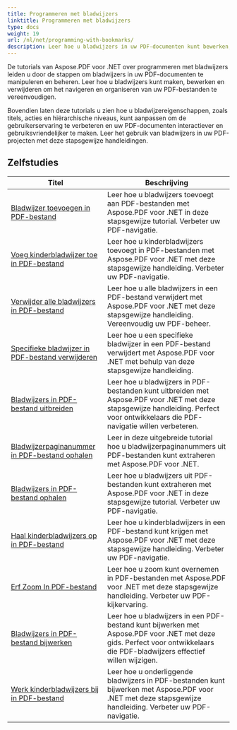 ```yaml
---
title: Programmeren met bladwijzers
linktitle: Programmeren met bladwijzers
type: docs
weight: 19
url: /nl/net/programming-with-bookmarks/
description: Leer hoe u bladwijzers in uw PDF-documenten kunt bewerken, beheren en aanpassen voor betere navigatie en een verbeterde gebruikerservaring.
---
```

De tutorials van Aspose.PDF voor .NET over programmeren met bladwijzers leiden u door de stappen om bladwijzers in uw PDF-documenten te manipuleren en beheren. Leer hoe u bladwijzers kunt maken, bewerken en verwijderen om het navigeren en organiseren van uw PDF-bestanden te vereenvoudigen.

Bovendien laten deze tutorials u zien hoe u bladwijzereigenschappen, zoals titels, acties en hiërarchische niveaus, kunt aanpassen om de gebruikerservaring te verbeteren en uw PDF-documenten interactiever en gebruiksvriendelijker te maken. Leer het gebruik van bladwijzers in uw PDF-projecten met deze stapsgewijze handleidingen.

## Zelfstudies
| Titel | Beschrijving |
| --- | --- | 
| [Bladwijzer toevoegen in PDF-bestand](./add-bookmark/) | Leer hoe u bladwijzers toevoegt aan PDF-bestanden met Aspose.PDF voor .NET in deze stapsgewijze tutorial. Verbeter uw PDF-navigatie. |  
| [Voeg kinderbladwijzer toe in PDF-bestand](./add-child-bookmark/) | Leer hoe u kinderbladwijzers toevoegt in PDF-bestanden met Aspose.PDF voor .NET met deze stapsgewijze handleiding. Verbeter uw PDF-navigatie. |  
| [Verwijder alle bladwijzers in PDF-bestand](./delete-all-bookmarks/) | Leer hoe u alle bladwijzers in een PDF-bestand verwijdert met Aspose.PDF voor .NET met deze stapsgewijze handleiding. Vereenvoudig uw PDF-beheer. |  
| [Specifieke bladwijzer in PDF-bestand verwijderen](./delete-particular-bookmark/) | Leer hoe u een specifieke bladwijzer in een PDF-bestand verwijdert met Aspose.PDF voor .NET met behulp van deze stapsgewijze handleiding. |  
| [Bladwijzers in PDF-bestand uitbreiden](./expand-bookmarks/) | Leer hoe u bladwijzers in PDF-bestanden kunt uitbreiden met Aspose.PDF voor .NET met deze stapsgewijze handleiding. Perfect voor ontwikkelaars die PDF-navigatie willen verbeteren. |  
| [Bladwijzerpaginanummer in PDF-bestand ophalen](./get-bookmark-page-number/) | Leer in deze uitgebreide tutorial hoe u bladwijzerpaginanummers uit PDF-bestanden kunt extraheren met Aspose.PDF voor .NET. |  
| [Bladwijzers in PDF-bestand ophalen](./get-bookmarks/) | Leer hoe u bladwijzers uit PDF-bestanden kunt extraheren met Aspose.PDF voor .NET in deze stapsgewijze tutorial. Verbeter uw PDF-navigatie. |  
| [Haal kinderbladwijzers op in PDF-bestand](./get-child-bookmarks/) | Leer hoe u kinderbladwijzers in een PDF-bestand kunt krijgen met Aspose.PDF voor .NET met deze stapsgewijze handleiding. Verbeter uw PDF-navigatie. |  
| [Erf Zoom In PDF-bestand](./inherit-zoom/) | Leer hoe u zoom kunt overnemen in PDF-bestanden met Aspose.PDF voor .NET met deze stapsgewijze handleiding. Verbeter uw PDF-kijkervaring. |  
| [Bladwijzers in PDF-bestand bijwerken](./update-bookmarks/) | Leer hoe u bladwijzers in een PDF-bestand kunt bijwerken met Aspose.PDF voor .NET met deze gids. Perfect voor ontwikkelaars die PDF-bladwijzers effectief willen wijzigen. |  
| [Werk kinderbladwijzers bij in PDF-bestand](./update-child-bookmarks/) | Leer hoe u onderliggende bladwijzers in PDF-bestanden kunt bijwerken met Aspose.PDF voor .NET met deze stapsgewijze handleiding. Verbeter uw PDF-navigatie. |  